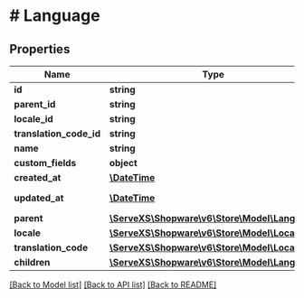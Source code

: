 # # Language

## Properties

Name | Type | Description | Notes
------------ | ------------- | ------------- | -------------
**id** | **string** |  | [optional]
**parent_id** | **string** |  | [optional]
**locale_id** | **string** |  |
**translation_code_id** | **string** |  | [optional]
**name** | **string** |  |
**custom_fields** | **object** |  | [optional]
**created_at** | [**\DateTime**](\DateTime.md) |  | [readonly]
**updated_at** | [**\DateTime**](\DateTime.md) |  | [optional] [readonly]
**parent** | [**\ServeXS\Shopware\v6\Store\Model\Language**](Language.md) |  | [optional]
**locale** | [**\ServeXS\Shopware\v6\Store\Model\Locale**](Locale.md) |  | [optional]
**translation_code** | [**\ServeXS\Shopware\v6\Store\Model\Locale**](Locale.md) |  | [optional]
**children** | [**\ServeXS\Shopware\v6\Store\Model\Language**](Language.md) |  | [optional]

[[Back to Model list]](../../README.md#models) [[Back to API list]](../../README.md#endpoints) [[Back to README]](../../README.md)
